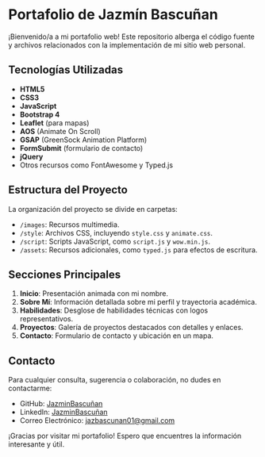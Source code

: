 # Portafolio de Jazmín Bascuñan

¡Bienvenido/a a mi portafolio web! Este repositorio alberga el código fuente y archivos relacionados con la implementación de mi sitio web personal.

## Tecnologías Utilizadas

- **HTML5**
- **CSS3**
- **JavaScript**
- **Bootstrap 4**
- **Leaflet** (para mapas)
- **AOS** (Animate On Scroll)
- **GSAP** (GreenSock Animation Platform)
- **FormSubmit** (formulario de contacto)
- **jQuery**
- Otros recursos como FontAwesome y Typed.js

## Estructura del Proyecto

La organización del proyecto se divide en carpetas:

- `/images`: Recursos multimedia.
- `/style`: Archivos CSS, incluyendo `style.css` y `animate.css`.
- `/script`: Scripts JavaScript, como `script.js` y `wow.min.js`.
- `/assets`: Recursos adicionales, como `typed.js` para efectos de escritura.

## Secciones Principales

1. **Inicio**: Presentación animada con mi nombre.
2. **Sobre Mí**: Información detallada sobre mi perfil y trayectoria académica.
3. **Habilidades**: Desglose de habilidades técnicas con logos representativos.
4. **Proyectos**: Galería de proyectos destacados con detalles y enlaces.
5. **Contacto**: Formulario de contacto y ubicación en un mapa.

## Contacto

Para cualquier consulta, sugerencia o colaboración, no dudes en contactarme:

- GitHub: [JazminBascuñan](https://github.com/jazbascunan01)
- LinkedIn: [JazminBascuñan](https://www.linkedin.com/in/Jazmin-Bascunan/)
- Correo Electrónico: [jazbascunan01@gmail.com](mailto:tu.jazbascunan01@gmail.com)

¡Gracias por visitar mi portafolio! Espero que encuentres la información interesante y útil.
